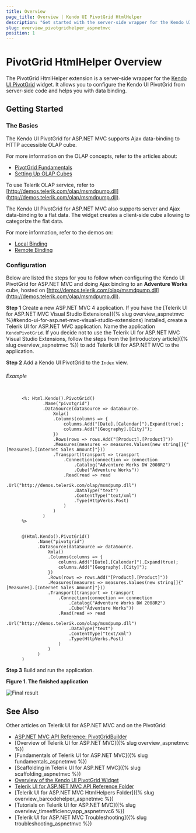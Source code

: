 ```yaml
---
title: Overview
page_title: Overview | Kendo UI PivotGrid HtmlHelper
description: "Get started with the server-side wrapper for the Kendo UI PivotGrid widget for ASP.NET MVC."
slug: overview_pivotgridhelper_aspnetmvc
position: 1
---
```


# PivotGrid HtmlHelper Overview

The PivotGrid HtmlHelper extension is a server-side wrapper for the [Kendo UI PivotGrid](/kendo-ui/api/javascript/ui/pivotgrid) widget. It allows you to configure the Kendo UI PivotGrid from server-side code and helps you with data binding.

## Getting Started

### The Basics

The Kendo UI PivotGrid for ASP.NET MVC supports Ajax data-binding to HTTP accessible OLAP cube.

For more information on the OLAP concepts, refer to the articles about:

- [PivotGrid Fundamentals](http://docs.telerik.com/kendo-ui/controls/data-management/pivotgrid/overview)
- [Setting Up OLAP Cubes](http://docs.telerik.com/kendo-ui/controls/data-management/pivotgrid/fundamentals)

To use Telerik OLAP service, refer to [http://demos.telerik.com/olap/msmdpump.dll](http://demos.telerik.com/olap/msmdpump.dll).

The Kendo UI PivotGrid for ASP.NET MVC also supports server and Ajax data-binding to a flat data. The widget creates a client-side cube allowing to categorize the flat data.

For more information, refer to the demos on:

- [Local Binding](http://demos.telerik.com/aspnet-mvc/pivotgrid/local-flat-data-binding)
- [Remote Binding](http://demos.telerik.com/aspnet-mvc/pivotgrid/remote-flat-data-binding)

### Configuration

Below are listed the steps for you to follow when configuring the Kendo UI PivotGrid for ASP.NET MVC and doing Ajax binding to an **Adventure Works** cube, hosted on [http://demos.telerik.com/olap/msmdpump.dll](http://demos.telerik.com/olap/msmdpump.dll).

**Step 1** Create a new ASP.NET MVC 4 application. If you have the [Telerik UI for ASP.NET MVC Visual Studio Extensions]({% slug overview_aspnetmvc %}#kendo-ui-for-asp.net-mvc-visual-studio-extensions) installed, create a Telerik UI for ASP.NET MVC application. Name the application `KendoPivotGrid`. If you decide not to use the Telerik UI for ASP.NET MVC Visual Studio Extensions, follow the steps from the [introductory article]({% slug overview_aspnetmvc %}) to add Telerik UI for ASP.NET MVC to the application.

**Step 2** Add a Kendo UI PivotGrid to the `Index` view.

###### Example

```tab-ASPX

      <%: Html.Kendo().PivotGrid()
              .Name("pivotgrid")
              .DataSource(dataSource => dataSource.
                  Xmla()
                  .Columns(columns => {
                      columns.Add("[Date].[Calendar]").Expand(true);
                      columns.Add("[Geography].[City]");
                  })
                  .Rows(rows => rows.Add("[Product].[Product]"))
                  .Measures(measures => measures.Values(new string[]{"[Measures].[Internet Sales Amount]"}))
                  .Transport(transport => transport
                      .Connection(connection => connection
                          .Catalog("Adventure Works DW 2008R2")
                          .Cube("Adventure Works"))
                      .Read(read => read
                          .Url("http://demos.telerik.com/olap/msmdpump.dll")
                          .DataType("text")
                          .ContentType("text/xml")
                          .Type(HttpVerbs.Post)
                      )
                  )
              )
      %>
```
```tab-Razor

      @(Html.Kendo().PivotGrid()
            .Name("pivotgrid")
            .DataSource(dataSource => dataSource.
                Xmla()
                .Columns(columns => {
                    columns.Add("[Date].[Calendar]").Expand(true);
                    columns.Add("[Geography].[City]");
                })
                .Rows(rows => rows.Add("[Product].[Product]"))
                .Measures(measures => measures.Values(new string[]{"[Measures].[Internet Sales Amount]"}))
                .Transport(transport => transport
                    .Connection(connection => connection
                        .Catalog("Adventure Works DW 2008R2")
                        .Cube("Adventure Works"))
                    .Read(read => read
                        .Url("http://demos.telerik.com/olap/msmdpump.dll")
                        .DataType("text")
                        .ContentType("text/xml")
                        .Type(HttpVerbs.Post)
                    )
                )
            )
      )
```

**Step 3** Build and run the application.

**Figure 1. The finished application**

![Final result](/helpers/pivotgrid/images/pivotgrid.png)

## See Also

Other articles on Telerik UI for ASP.NET MVC and on the PivotGrid:

* [ASP.NET MVC API Reference: PivotGridBuilder](/api/Kendo.Mvc.UI.Fluent/PivotGridBuilder)
* [Overview of Telerik UI for ASP.NET MVC]({% slug overview_aspnetmvc %})
* [Fundamentals of Telerik UI for ASP.NET MVC]({% slug fundamentals_aspnetmvc %})
* [Scaffolding in Telerik UI for ASP.NET MVC]({% slug scaffolding_aspnetmvc %})
* [Overview of the Kendo UI PivotGrid Widget](http://docs.telerik.com/kendo-ui/controls/data-management/pivotgrid/overview)
* [Telerik UI for ASP.NET MVC API Reference Folder](/api/Kendo.Mvc/AggregateFunction)
* [Telerik UI for ASP.NET MVC HtmlHelpers Folder]({% slug overview_barcodehelper_aspnetmvc %})
* [Tutorials on Telerik UI for ASP.NET MVC]({% slug overview_timeefficiencyapp_aspnetmvc6 %})
* [Telerik UI for ASP.NET MVC Troubleshooting]({% slug troubleshooting_aspnetmvc %})
